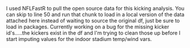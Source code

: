 I used NFLFastR to pull the open source data for this kicking analysis.
You can skip to line 50 and run that chunk to load in a local version of the data attached here instead of waiting to source the original df, just be sure to load in packages.
Currently working on a bug for the missing kicker id's.....the kickers exist in the df and I'm trying to clean those up before I start imputing values for the indoor stadium temp/wind vars.
